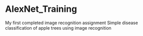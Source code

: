 # AlexNet_Training

My first completed image recognition assignment
Simple disease classification of apple trees using image recognition
